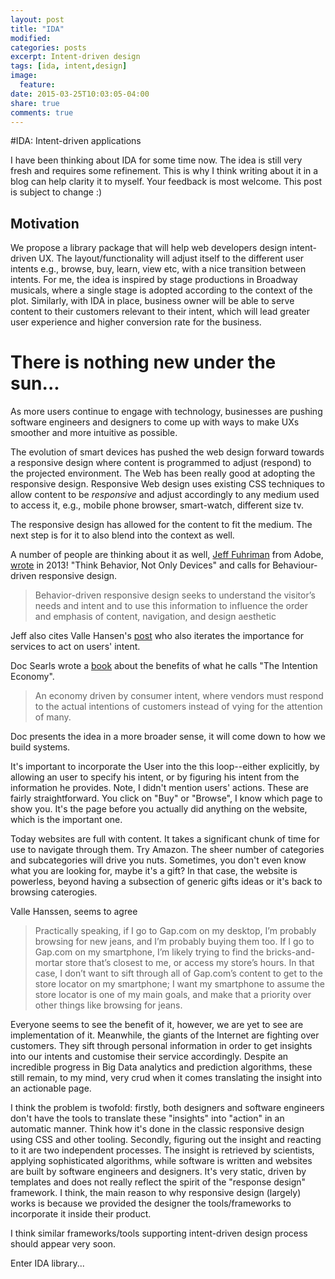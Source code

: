 ```yaml
---
layout: post
title: "IDA"
modified:
categories: posts
excerpt: Intent-driven design
tags: [ida, intent,design]
image:
  feature:
date: 2015-03-25T10:03:05-04:00
share: true
comments: true
---
```


#IDA: Intent-driven applications

I have been thinking about IDA for some time now. The idea is still very fresh and requires some refinement. This is why I think writing about it in a blog can help clarity it to myself. Your feedback is most welcome. This post is subject to change :)


## Motivation


We propose a library package that will help web developers design intent-driven UX. The layout/functionality will adjust itself to the different user intents e.g., browse, buy, learn, view etc, with a nice transition between intents. For me, the idea is inspired by stage productions in Broadway musicals, where a single stage is adopted according to the context of the plot. Similarly, with IDA in place, business owner will be able to serve content to their customers relevant to their intent, which will lead greater user experience and higher conversion rate for the business. 

# There is nothing new under the sun...

As more users continue to engage with technology, businesses are pushing software engineers and designers to come up with ways to make UXs smoother and more intuitive as possible.  

The evolution of smart devices has pushed the web design forward towards a responsive design where content is programmed to adjust (respond) to the projected environment. The Web has been really good at adopting the responsive design. Responsive Web design  uses existing CSS techniques to allow content to be *responsive* and adjust accordingly to any medium  used to access it, e.g., mobile phone browser, smart-watch, different size tv.

The responsive design has allowed for the content to fit the medium. The next step is for it to also blend into the context as well.

A number of people are thinking about it as well, [Jeff Fuhriman](http://blogs.adobe.com/digitalmarketing/author/jeff-fuhriman/) from Adobe, [wrote](http://blogs.adobe.com/digitalmarketing/personalization/behavior-driven-design-integrating-user-intent-with-responsive-experiences/) in 2013! "Think Behavior, Not Only Devices"  and calls for Behaviour-driven responsive design.

> Behavior-driven responsive design seeks to understand the visitor’s needs and intent and to use this information to influence the order and emphasis of content, navigation, and design aesthetic

Jeff also cites Valle Hansen's [post](http://designforuse.net/responsive-design/behavior-driven-responsive-design-making-responsive-work-harder/) who also iterates the importance for services to act on users' intent.

Doc Searls wrote a [book](http://www.amazon.com/The-Intention-Economy-Customers-Charge/dp/1422158527) about the benefits of what he calls "The Intention Economy".

> An economy driven by consumer intent, where vendors must respond to the actual intentions of customers instead of vying for the attention of many. 

Doc presents the idea in a more broader sense, it will come down to how we build systems. 

It's important to incorporate the User into the this loop--either explicitly, by allowing an user to specify his intent, or by figuring his intent from the information he provides. Note, I didn't mention users' actions. These are fairly straightforward. You click on "Buy" or "Browse", I know which page to show you. It's the page before you actually did anything on the website, which is the important one. 

Today websites are full with content. It takes a significant chunk of time for use to navigate through them. Try Amazon. The sheer number of categories and subcategories will drive you nuts. Sometimes, you don't even know what you are looking for, maybe it's a gift? In that case, the website is powerless, beyond having a subsection of generic gifts ideas or it's back to browsing caterogies. 

Valle Hanssen, seems to agree

> Practically speaking, if I go to Gap.com on my desktop, I’m probably browsing for new jeans, and I’m probably buying them too. If I go to Gap.com on my smartphone, I’m likely trying to find the bricks-and-mortar store that’s closest to me, or access my store’s hours. In that case, I don’t want to sift through all of Gap.com’s content to get to the store locator on my smartphone; I want my smartphone to assume the store locator is one of my main goals, and make that a priority over other things like browsing for jeans.

Everyone seems to see the benefit of it, however, we are yet to see are implementation of it. Meanwhile, the giants of the Internet are fighting over customers. They sift through personal information in order to get insights into our intents and customise their service accordingly. Despite an incredible progress in Big Data analytics and prediction algorithms, these still remain, to my mind, very crud when it comes translating the insight into an actionable page.

I think the problem  is twofold: firstly, both designers and software engineers don't have the tools to translate these "insights" into "action" in an automatic manner. Think how it's done in the classic responsive design using CSS and other tooling.  Secondly, figuring out the insight and reacting to it are two independent processes. The insight is retrieved by scientists, applying sophisticated algorithms, while software is written and websites are built by software engineers and designers. It's very static, driven by templates and does not really reflect the spirit of the "response design" framework. I think, the main reason to why responsive design (largely) works is because we provided the designer the tools/frameworks to incorporate it inside their product. 

I think similar frameworks/tools supporting intent-driven design process should appear very soon.

Enter IDA library...


